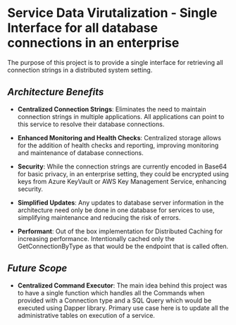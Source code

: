 Service Data Virutalization - Single Interface for all database connections in an enterprise
=================================================================

The purpose of this project is to provide a single interface for retrieving all connection strings in a distributed system setting.

## ***Architecture Benefits*** 

- **Centralized Connection Strings**: Eliminates the need to maintain connection strings in multiple applications. All applications can point to this service to resolve their database connections.

- **Enhanced Monitoring and Health Checks**: Centralized storage allows for the addition of health checks and reporting, improving monitoring and maintenance of database connections.

- **Security**: While the connection strings are currently encoded in Base64 for basic privacy, in an enterprise setting, they could be encrypted using keys from Azure KeyVault or AWS Key Management Service, enhancing security.

- **Simplified Updates**: Any updates to database server information in the architecture need only be done in one database for services to use, simplifying maintenance and reducing the risk of errors.

- **Performant**: Out of the box implementation for Distributed Caching for increasing performance. Intentionally cached only the GetConnectionByType as that would be the endpoint that is called often.

## ***Future Scope*** 

- **Centralized Command Executor**: The main idea behind this project was to have a single function which handles all the Commands when provided with a  Connection type and a SQL Query which would be executed using Dapper library. Primary use case here is to update all the administrative tables on execution of a service. 












